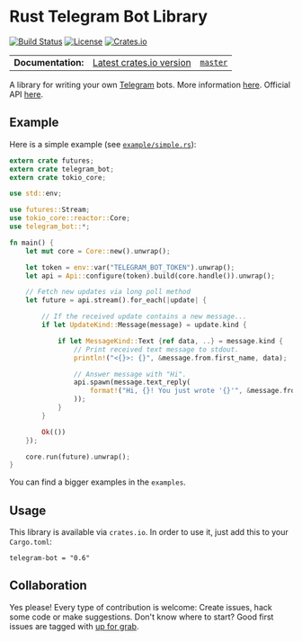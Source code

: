 Rust Telegram Bot Library
=========================
[![Build Status](https://img.shields.io/travis/telegram-rs/telegram-bot/master.svg)](https://travis-ci.org/telegram-rs/telegram-bot)
[![License](https://img.shields.io/github/license/telegram-rs/telegram-bot.svg)]()
[![Crates.io](https://img.shields.io/crates/v/telegram-bot.svg)](https://crates.io/crates/telegram-bot)

<table>
  <tbody>
    <tr>
      <td><b>Documentation:</b></td>
      <td><a href="https://docs.rs/telegram-bot/0.5.0/telegram_bot/">Latest crates.io version</a></td>
      <td><a href="https://telegram-rs.github.io/telegram-bot/telegram_bot/"><code>master</code></a></td>
    </tr>
  </tbody>
</table>

A library for writing your own [Telegram](https://telegram.org/) bots. More information [here](https://core.telegram.org/bots). Official API [here](https://core.telegram.org/bots/api).

## Example
Here is a simple example (see [`example/simple.rs`](https://github.com/telegram-rs/telegram-bot/blob/master/lib/examples/simple.rs)):

``` rust
extern crate futures;
extern crate telegram_bot;
extern crate tokio_core;

use std::env;

use futures::Stream;
use tokio_core::reactor::Core;
use telegram_bot::*;

fn main() {
    let mut core = Core::new().unwrap();

    let token = env::var("TELEGRAM_BOT_TOKEN").unwrap();
    let api = Api::configure(token).build(core.handle()).unwrap();

    // Fetch new updates via long poll method
    let future = api.stream().for_each(|update| {

        // If the received update contains a new message...
        if let UpdateKind::Message(message) = update.kind {

            if let MessageKind::Text {ref data, ..} = message.kind {
                // Print received text message to stdout.
                println!("<{}>: {}", &message.from.first_name, data);

                // Answer message with "Hi".
                api.spawn(message.text_reply(
                    format!("Hi, {}! You just wrote '{}'", &message.from.first_name, data)
                ));
            }
        }

        Ok(())
    });

    core.run(future).unwrap();
}
```
You can find a bigger examples in the `examples`.

## Usage
This library is available via `crates.io`. In order to use it, just add this to your `Cargo.toml`:

```
telegram-bot = "0.6"
```

## Collaboration
Yes please! Every type of contribution is welcome: Create issues, hack some code or make suggestions. Don't know where to start? Good first issues are tagged with [up for grab](https://github.com/telegram-rs/telegram-bot/issues?q=is%3Aissue+is%3Aopen+label%3A%22up+for+grab%22).

